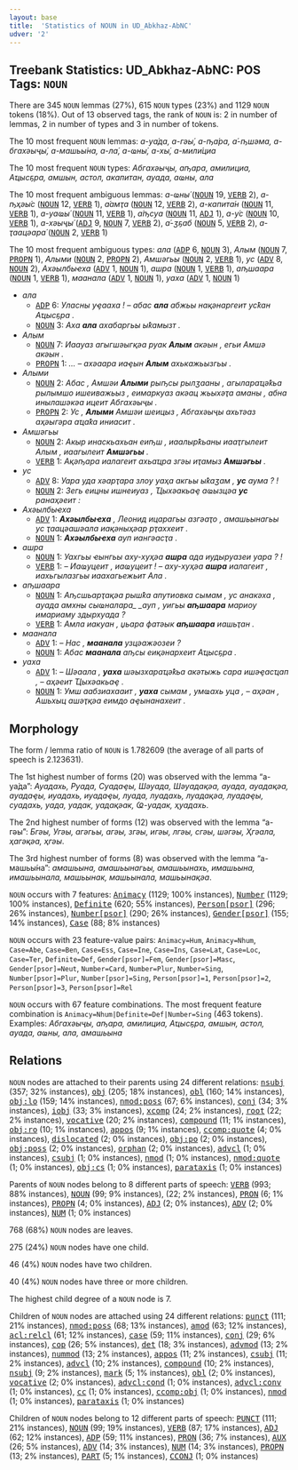 ```yaml
---
layout: base
title:  'Statistics of NOUN in UD_Abkhaz-AbNC'
udver: '2'
---
```


## Treebank Statistics: UD_Abkhaz-AbNC: POS Tags: `NOUN`

There are 345 `NOUN` lemmas (27%), 615 `NOUN` types (23%) and 1129 `NOUN` tokens (18%).
Out of 13 observed tags, the rank of `NOUN` is: 2 in number of lemmas, 2 in number of types and 3 in number of tokens.

The 10 most frequent `NOUN` lemmas: <em>а-уа́да, а-гәы́, а-ҧа́ра, а́-ҧшәма, а-бгахәыҷы́, а-машьы́на, а-ла́, а-ҩны́, а-хы́, а-мили́циа</em>

The 10 most frequent `NOUN` types:  <em>Абгахәыҷы, аҧара, амилициа, Аҵысҕра, амшын, астол, акапитан, ауада, аҩны, ала</em>

The 10 most frequent ambiguous lemmas: <em>а-ҩны́</em> (<tt><a href="ab_abnc-pos-NOUN.html">NOUN</a></tt> 19, <tt><a href="ab_abnc-pos-VERB.html">VERB</a></tt> 2), <em>а-ҧҳәы́с</em> (<tt><a href="ab_abnc-pos-NOUN.html">NOUN</a></tt> 12, <tt><a href="ab_abnc-pos-VERB.html">VERB</a></tt> 1), <em>а́амҭа</em> (<tt><a href="ab_abnc-pos-NOUN.html">NOUN</a></tt> 12, <tt><a href="ab_abnc-pos-VERB.html">VERB</a></tt> 2), <em>а-капита́н</em> (<tt><a href="ab_abnc-pos-NOUN.html">NOUN</a></tt> 11, <tt><a href="ab_abnc-pos-VERB.html">VERB</a></tt> 1), <em>а-уаҩы́</em> (<tt><a href="ab_abnc-pos-NOUN.html">NOUN</a></tt> 11, <tt><a href="ab_abnc-pos-VERB.html">VERB</a></tt> 1), <em>а́ҧсуа</em> (<tt><a href="ab_abnc-pos-NOUN.html">NOUN</a></tt> 11, <tt><a href="ab_abnc-pos-ADJ.html">ADJ</a></tt> 1), <em>а-у́с</em> (<tt><a href="ab_abnc-pos-NOUN.html">NOUN</a></tt> 10, <tt><a href="ab_abnc-pos-VERB.html">VERB</a></tt> 1), <em>а-хәыҷы́</em> (<tt><a href="ab_abnc-pos-ADJ.html">ADJ</a></tt> 9, <tt><a href="ab_abnc-pos-NOUN.html">NOUN</a></tt> 7, <tt><a href="ab_abnc-pos-VERB.html">VERB</a></tt> 2), <em>а́-ӡҕаб</em> (<tt><a href="ab_abnc-pos-NOUN.html">NOUN</a></tt> 5, <tt><a href="ab_abnc-pos-VERB.html">VERB</a></tt> 2), <em>а-ҭаацәара́</em> (<tt><a href="ab_abnc-pos-NOUN.html">NOUN</a></tt> 2, <tt><a href="ab_abnc-pos-VERB.html">VERB</a></tt> 1)

The 10 most frequent ambiguous types:  <em>ала</em> (<tt><a href="ab_abnc-pos-ADP.html">ADP</a></tt> 6, <tt><a href="ab_abnc-pos-NOUN.html">NOUN</a></tt> 3), <em>Алым</em> (<tt><a href="ab_abnc-pos-NOUN.html">NOUN</a></tt> 7, <tt><a href="ab_abnc-pos-PROPN.html">PROPN</a></tt> 1), <em>Алыми</em> (<tt><a href="ab_abnc-pos-NOUN.html">NOUN</a></tt> 2, <tt><a href="ab_abnc-pos-PROPN.html">PROPN</a></tt> 2), <em>Амшәгьы</em> (<tt><a href="ab_abnc-pos-NOUN.html">NOUN</a></tt> 2, <tt><a href="ab_abnc-pos-VERB.html">VERB</a></tt> 1), <em>ус</em> (<tt><a href="ab_abnc-pos-ADV.html">ADV</a></tt> 8, <tt><a href="ab_abnc-pos-NOUN.html">NOUN</a></tt> 2), <em>Ахәылбыҽха</em> (<tt><a href="ab_abnc-pos-ADV.html">ADV</a></tt> 1, <tt><a href="ab_abnc-pos-NOUN.html">NOUN</a></tt> 1), <em>ашра</em> (<tt><a href="ab_abnc-pos-NOUN.html">NOUN</a></tt> 1, <tt><a href="ab_abnc-pos-VERB.html">VERB</a></tt> 1), <em>аҧшаара</em> (<tt><a href="ab_abnc-pos-NOUN.html">NOUN</a></tt> 1, <tt><a href="ab_abnc-pos-VERB.html">VERB</a></tt> 1), <em>маанала</em> (<tt><a href="ab_abnc-pos-ADV.html">ADV</a></tt> 1, <tt><a href="ab_abnc-pos-NOUN.html">NOUN</a></tt> 1), <em>уаха</em> (<tt><a href="ab_abnc-pos-ADV.html">ADV</a></tt> 1, <tt><a href="ab_abnc-pos-NOUN.html">NOUN</a></tt> 1)


* <em>ала</em>
  * <tt><a href="ab_abnc-pos-ADP.html">ADP</a></tt> 6: <em>Уласны уҿааха ! – абас <b>ала</b> абжьы нақәнаргеит усҟан Аҵысҕра .</em>
  * <tt><a href="ab_abnc-pos-NOUN.html">NOUN</a></tt> 3: <em>Аха <b>ала</b> ахабаргьы ыҟамызт .</em>
* <em>Алым</em>
  * <tt><a href="ab_abnc-pos-NOUN.html">NOUN</a></tt> 7: <em>Иаауаз агыгшәыгқәа руак <b>Алым</b> акәын , егьи Амшә акәын .</em>
  * <tt><a href="ab_abnc-pos-PROPN.html">PROPN</a></tt> 1: <em>… – ахәаара иаҿын <b>Алым</b> ахькажьызгьы .</em>
* <em>Алыми</em>
  * <tt><a href="ab_abnc-pos-NOUN.html">NOUN</a></tt> 2: <em>Абас , Амшәи <b>Алыми</b> рыҧсы рылӡааны , агылараҵәҟьа рылымшо ишеиважьыз , еимаркуаз акәац жьыхәҭа аманы , абна инылашәкәа ицеит Абгахәыҷы .</em>
  * <tt><a href="ab_abnc-pos-PROPN.html">PROPN</a></tt> 2: <em>Ус , <b>Алыми</b> Амшәи шеицыз , Абгахәыҷы ахьтәаз аҳәыгәра аҵаҟа иниасит .</em>
* <em>Амшәгьы</em>
  * <tt><a href="ab_abnc-pos-NOUN.html">NOUN</a></tt> 2: <em>Акыр инаскьахьан еиҧш , иаалырҟьаны иааҭгылеит Алым , иаагылеит <b>Амшәгьы</b> .</em>
  * <tt><a href="ab_abnc-pos-VERB.html">VERB</a></tt> 1: <em>Ақәҧара иалагеит ахьаҵра згәы иҭамыз <b>Амшәгьы</b> .</em>
* <em>ус</em>
  * <tt><a href="ab_abnc-pos-ADV.html">ADV</a></tt> 8: <em>Уара уда хәарҭара злоу уаҳа акгьы ыҟаӡам , <b>ус</b> аума ? !</em>
  * <tt><a href="ab_abnc-pos-NOUN.html">NOUN</a></tt> 2: <em>Зегь еицны ишнеиуаз , Ҵыхәакьаҿ аҩызцәа <b>ус</b> ранаҳәеит :</em>
* <em>Ахәылбыҽха</em>
  * <tt><a href="ab_abnc-pos-ADV.html">ADV</a></tt> 1: <em><b>Ахәылбыҽха</b> , Леонид ицарагьы азгәаҭо , амашьынагьы ус ҭаацәашәала иақәныҳәар рҭаххеит .</em>
  * <tt><a href="ab_abnc-pos-NOUN.html">NOUN</a></tt> 1: <em><b>Ахәылбыҽха</b> ауп иангәасҭа .</em>
* <em>ашра</em>
  * <tt><a href="ab_abnc-pos-NOUN.html">NOUN</a></tt> 1: <em>Уахгьы ҽынгьы аху-хуҳәа <b>ашра</b> ада иудыруазеи уара ? !</em>
  * <tt><a href="ab_abnc-pos-VERB.html">VERB</a></tt> 1: <em>– Иаҩуцеит , иаҩуцеит ! – аху-хуҳәа <b>ашра</b> иалагеит , иахьгылазгьы иаахагьежьит Ала .</em>
* <em>аҧшаара</em>
  * <tt><a href="ab_abnc-pos-NOUN.html">NOUN</a></tt> 1: <em>Аҧсшьарҭақәа рышҟа апутиовка сымам , ус анакәха , ауада амхны сыҩналара_ _ауп , уигьы <b>аҧшаара</b> мариоу имариаму здырхуада ?</em>
  * <tt><a href="ab_abnc-pos-VERB.html">VERB</a></tt> 1: <em>Амла иакуан , џьара фатәык <b>аҧшаара</b> иашьҭан .</em>
* <em>маанала</em>
  * <tt><a href="ab_abnc-pos-ADV.html">ADV</a></tt> 1: <em>– Нас , <b>маанала</b> узцәажәозеи ?</em>
  * <tt><a href="ab_abnc-pos-NOUN.html">NOUN</a></tt> 1: <em>Абас <b>маанала</b> аҧсы еиқәнархеит Аҵысҕра .</em>
* <em>уаха</em>
  * <tt><a href="ab_abnc-pos-ADV.html">ADV</a></tt> 1: <em>– Шәаала , <b>уаха</b> шәызхараҵәҟьа акәтыжь сара ишәҿасҵап , – аҳәеит Ҵыхәакьаҿ .</em>
  * <tt><a href="ab_abnc-pos-NOUN.html">NOUN</a></tt> 1: <em>Умш аабзиахааит , <b>уаха</b> сымам , умҩахь уца , – аҳәан , Ашьхыц ашәҭқәа еимдо аҿынанахеит .</em>

## Morphology

The form / lemma ratio of `NOUN` is 1.782609 (the average of all parts of speech is 2.123631).

The 1st highest number of forms (20) was observed with the lemma “а-уа́да”: <em>Ауадахь, Руада, Суадаҿы, Шәуада, Шәуадақәа, ауада, ауадақәа, ауадаҿы, иуадахь, иуадаҿы, луада, луадахь, луадақәа, луадаҿы, суадахь, уада, уадак, уадақәак, Ҩ-уадак, ҳуадахь</em>.

The 2nd highest number of forms (12) was observed with the lemma “а-гәы́”: <em>Бгәы, Угәы, агәгьы, агәы, згәы, игәы, лгәы, сгәы, шәгәы, Ҳгәала, ҳагәқәа, ҳгәы</em>.

The 3rd highest number of forms (8) was observed with the lemma “а-машьы́на”: <em>амашьына, амашьынагьы, амашьынахь, имашьына, имашьынала, машьынак, машьынала, машьынақәа</em>.

`NOUN` occurs with 7 features: <tt><a href="ab_abnc-feat-Animacy.html">Animacy</a></tt> (1129; 100% instances), <tt><a href="ab_abnc-feat-Number.html">Number</a></tt> (1129; 100% instances), <tt><a href="ab_abnc-feat-Definite.html">Definite</a></tt> (620; 55% instances), <tt><a href="ab_abnc-feat-Person-psor.html">Person[psor]</a></tt> (296; 26% instances), <tt><a href="ab_abnc-feat-Number-psor.html">Number[psor]</a></tt> (290; 26% instances), <tt><a href="ab_abnc-feat-Gender-psor.html">Gender[psor]</a></tt> (155; 14% instances), <tt><a href="ab_abnc-feat-Case.html">Case</a></tt> (88; 8% instances)

`NOUN` occurs with 23 feature-value pairs: `Animacy=Hum`, `Animacy=Nhum`, `Case=Abe`, `Case=Ben`, `Case=Ess`, `Case=Ine`, `Case=Ins`, `Case=Lat`, `Case=Loc`, `Case=Ter`, `Definite=Def`, `Gender[psor]=Fem`, `Gender[psor]=Masc`, `Gender[psor]=Neut`, `Number=Card`, `Number=Plur`, `Number=Sing`, `Number[psor]=Plur`, `Number[psor]=Sing`, `Person[psor]=1`, `Person[psor]=2`, `Person[psor]=3`, `Person[psor]=Rel`

`NOUN` occurs with 67 feature combinations.
The most frequent feature combination is `Animacy=Nhum|Definite=Def|Number=Sing` (463 tokens).
Examples: <em>Абгахәыҷы, аҧара, амилициа, Аҵысҕра, амшын, астол, ауада, аҩны, ала, амашьына</em>


## Relations

`NOUN` nodes are attached to their parents using 24 different relations: <tt><a href="ab_abnc-dep-nsubj.html">nsubj</a></tt> (357; 32% instances), <tt><a href="ab_abnc-dep-obj.html">obj</a></tt> (205; 18% instances), <tt><a href="ab_abnc-dep-obl.html">obl</a></tt> (160; 14% instances), <tt><a href="ab_abnc-dep-obj-lo.html">obj:lo</a></tt> (159; 14% instances), <tt><a href="ab_abnc-dep-nmod-poss.html">nmod:poss</a></tt> (67; 6% instances), <tt><a href="ab_abnc-dep-conj.html">conj</a></tt> (34; 3% instances), <tt><a href="ab_abnc-dep-iobj.html">iobj</a></tt> (33; 3% instances), <tt><a href="ab_abnc-dep-xcomp.html">xcomp</a></tt> (24; 2% instances), <tt><a href="ab_abnc-dep-root.html">root</a></tt> (22; 2% instances), <tt><a href="ab_abnc-dep-vocative.html">vocative</a></tt> (20; 2% instances), <tt><a href="ab_abnc-dep-compound.html">compound</a></tt> (11; 1% instances), <tt><a href="ab_abnc-dep-obj-ro.html">obj:ro</a></tt> (10; 1% instances), <tt><a href="ab_abnc-dep-appos.html">appos</a></tt> (9; 1% instances), <tt><a href="ab_abnc-dep-ccomp-quote.html">ccomp:quote</a></tt> (4; 0% instances), <tt><a href="ab_abnc-dep-dislocated.html">dislocated</a></tt> (2; 0% instances), <tt><a href="ab_abnc-dep-obj-po.html">obj:po</a></tt> (2; 0% instances), <tt><a href="ab_abnc-dep-obj-poss.html">obj:poss</a></tt> (2; 0% instances), <tt><a href="ab_abnc-dep-orphan.html">orphan</a></tt> (2; 0% instances), <tt><a href="ab_abnc-dep-advcl.html">advcl</a></tt> (1; 0% instances), <tt><a href="ab_abnc-dep-csubj.html">csubj</a></tt> (1; 0% instances), <tt><a href="ab_abnc-dep-nmod.html">nmod</a></tt> (1; 0% instances), <tt><a href="ab_abnc-dep-nmod-quote.html">nmod:quote</a></tt> (1; 0% instances), <tt><a href="ab_abnc-dep-obj-cs.html">obj:cs</a></tt> (1; 0% instances), <tt><a href="ab_abnc-dep-parataxis.html">parataxis</a></tt> (1; 0% instances)

Parents of `NOUN` nodes belong to 8 different parts of speech: <tt><a href="ab_abnc-pos-VERB.html">VERB</a></tt> (993; 88% instances), <tt><a href="ab_abnc-pos-NOUN.html">NOUN</a></tt> (99; 9% instances),  (22; 2% instances), <tt><a href="ab_abnc-pos-PRON.html">PRON</a></tt> (6; 1% instances), <tt><a href="ab_abnc-pos-PROPN.html">PROPN</a></tt> (4; 0% instances), <tt><a href="ab_abnc-pos-ADJ.html">ADJ</a></tt> (2; 0% instances), <tt><a href="ab_abnc-pos-ADV.html">ADV</a></tt> (2; 0% instances), <tt><a href="ab_abnc-pos-NUM.html">NUM</a></tt> (1; 0% instances)

768 (68%) `NOUN` nodes are leaves.

275 (24%) `NOUN` nodes have one child.

46 (4%) `NOUN` nodes have two children.

40 (4%) `NOUN` nodes have three or more children.

The highest child degree of a `NOUN` node is 7.

Children of `NOUN` nodes are attached using 24 different relations: <tt><a href="ab_abnc-dep-punct.html">punct</a></tt> (111; 21% instances), <tt><a href="ab_abnc-dep-nmod-poss.html">nmod:poss</a></tt> (68; 13% instances), <tt><a href="ab_abnc-dep-amod.html">amod</a></tt> (63; 12% instances), <tt><a href="ab_abnc-dep-acl-relcl.html">acl:relcl</a></tt> (61; 12% instances), <tt><a href="ab_abnc-dep-case.html">case</a></tt> (59; 11% instances), <tt><a href="ab_abnc-dep-conj.html">conj</a></tt> (29; 6% instances), <tt><a href="ab_abnc-dep-cop.html">cop</a></tt> (26; 5% instances), <tt><a href="ab_abnc-dep-det.html">det</a></tt> (18; 3% instances), <tt><a href="ab_abnc-dep-advmod.html">advmod</a></tt> (13; 2% instances), <tt><a href="ab_abnc-dep-nummod.html">nummod</a></tt> (13; 2% instances), <tt><a href="ab_abnc-dep-appos.html">appos</a></tt> (11; 2% instances), <tt><a href="ab_abnc-dep-csubj.html">csubj</a></tt> (11; 2% instances), <tt><a href="ab_abnc-dep-advcl.html">advcl</a></tt> (10; 2% instances), <tt><a href="ab_abnc-dep-compound.html">compound</a></tt> (10; 2% instances), <tt><a href="ab_abnc-dep-nsubj.html">nsubj</a></tt> (9; 2% instances), <tt><a href="ab_abnc-dep-mark.html">mark</a></tt> (5; 1% instances), <tt><a href="ab_abnc-dep-obl.html">obl</a></tt> (2; 0% instances), <tt><a href="ab_abnc-dep-vocative.html">vocative</a></tt> (2; 0% instances), <tt><a href="ab_abnc-dep-advcl-cond.html">advcl:cond</a></tt> (1; 0% instances), <tt><a href="ab_abnc-dep-advcl-conv.html">advcl:conv</a></tt> (1; 0% instances), <tt><a href="ab_abnc-dep-cc.html">cc</a></tt> (1; 0% instances), <tt><a href="ab_abnc-dep-ccomp-obj.html">ccomp:obj</a></tt> (1; 0% instances), <tt><a href="ab_abnc-dep-nmod.html">nmod</a></tt> (1; 0% instances), <tt><a href="ab_abnc-dep-parataxis.html">parataxis</a></tt> (1; 0% instances)

Children of `NOUN` nodes belong to 12 different parts of speech: <tt><a href="ab_abnc-pos-PUNCT.html">PUNCT</a></tt> (111; 21% instances), <tt><a href="ab_abnc-pos-NOUN.html">NOUN</a></tt> (99; 19% instances), <tt><a href="ab_abnc-pos-VERB.html">VERB</a></tt> (87; 17% instances), <tt><a href="ab_abnc-pos-ADJ.html">ADJ</a></tt> (62; 12% instances), <tt><a href="ab_abnc-pos-ADP.html">ADP</a></tt> (59; 11% instances), <tt><a href="ab_abnc-pos-PRON.html">PRON</a></tt> (36; 7% instances), <tt><a href="ab_abnc-pos-AUX.html">AUX</a></tt> (26; 5% instances), <tt><a href="ab_abnc-pos-ADV.html">ADV</a></tt> (14; 3% instances), <tt><a href="ab_abnc-pos-NUM.html">NUM</a></tt> (14; 3% instances), <tt><a href="ab_abnc-pos-PROPN.html">PROPN</a></tt> (13; 2% instances), <tt><a href="ab_abnc-pos-PART.html">PART</a></tt> (5; 1% instances), <tt><a href="ab_abnc-pos-CCONJ.html">CCONJ</a></tt> (1; 0% instances)

